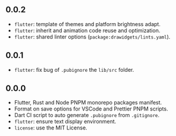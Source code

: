 ## 0.0.2

- `flutter`: template of themes and platform brightness adapt.
- `flutter`: inherit and animation code reuse and optimization.
- `flutter`: shared linter options (`package:drawidgets/lints.yaml`).

## 0.0.1

- `flutter`: fix bug of `.pubignore` the `lib/src` folder.

## 0.0.0

- Flutter, Rust and Node PNPM monorepo packages manifest.
- Format on save options for VSCode and Prettier PNPM scripts.
- Dart CI script to auto generate `.pubignore` from `.gitignore`.
- `flutter`: ensure text display environment.
- `license`: use the MIT License.

